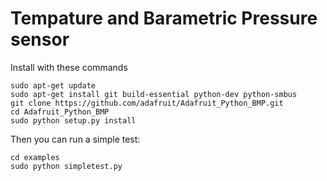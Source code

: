 # Tempature and Barametric Pressure sensor
Install with these commands<br>
```
sudo apt-get update
sudo apt-get install git build-essential python-dev python-smbus
git clone https://github.com/adafruit/Adafruit_Python_BMP.git
cd Adafruit_Python_BMP
sudo python setup.py install
```
Then you can run a simple test:
```
cd examples
sudo python simpletest.py
```

